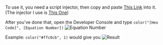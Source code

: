 To use it, you need a script injector, then copy and paste [This Link](https://raw.githubusercontent.com/xDERPYxCREEPERx/Desmos-Custom-Colors/master/source.js) into it. 
(The injector I use is [This One](https://chrome.google.com/webstore/detail/script-injector/ndndddaojfijpbgnjbgeledkmlfaekba))

After you've done that, open the Developer Console and type ```color("[Hex Code]", [Equation Number])``` ![Equation Number](https://i.ibb.co/0XJRVJD/screenshot-www-desmos-com-2020-03-24-18-25-05.jpg)

Example: ```color("#ffc0cb", 1)``` would give you ![Result](https://i.ibb.co/CVmGFsw/screenshot-www-desmos-com-2020-03-24-18-41-53.png)
